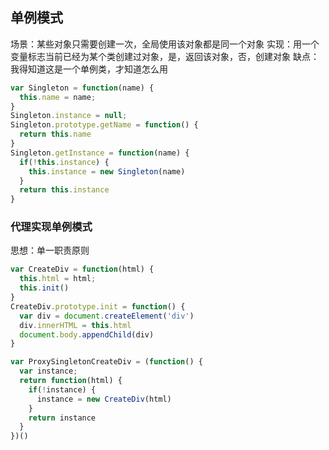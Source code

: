 ## 单例模式
场景：某些对象只需要创建一次，全局使用该对象都是同一个对象
实现：用一个变量标志当前已经为某个类创建过对象，是，返回该对象，否，创建对象
缺点：我得知道这是一个单例类，才知道怎么用
```js
var Singleton = function(name) {
  this.name = name;
}
Singleton.instance = null;
Singleton.prototype.getName = function() {
  return this.name
}
Singleton.getInstance = function(name) {
  if(!this.instance) {
    this.instance = new Singleton(name)
  } 
  return this.instance
}
```
### 代理实现单例模式
思想：单一职责原则
```js
var CreateDiv = function(html) {
  this.html = html;
  this.init()
}
CreateDiv.prototype.init = function() {
  var div = document.createElement('div')
  div.innerHTML = this.html
  document.body.appendChild(div)
}

var ProxySingletonCreateDiv = (function() {
  var instance;
  return function(html) {
    if(!instance) {
      instance = new CreateDiv(html)
    }
    return instance
  }
})()
```